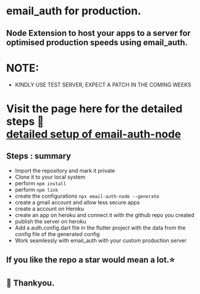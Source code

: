 # email_auth for production.
## Node Extension to host your apps to a server for optimised production speeds using email_auth.
# NOTE:
  - KINDLY USE TEST SERVER, EXPECT A PATCH IN THE COMING WEEKS
# Visit the page here for the detailed steps 📌 <br/>[detailed setup of email-auth-node](https://saran-surya.github.io/email-auth-node/)

## Steps : summary
- Import the repository and mark it private
- Clone it to your local system
- perform ```npm install```
- perform ```npm link```
- create the configurations ```npx email-auth-node --generate```
- create a gmail account and allow less secure apps
- create a account on Heroku
- create an app on heroku and connect it with the github repo you created
- publish the server on heroku
- Add a auth.config.dart file in the flutter project with the data from the config file of the generated config
- Work seamlessly with email_auth with your custom production server

## If you like the repo a star would mean a lot.⭐
## 💚 Thankyou.
